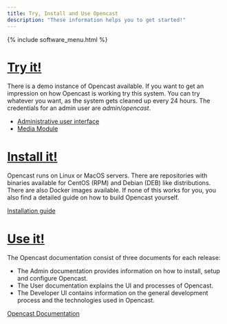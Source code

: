 ```yaml
---
title: Try, Install and Use Opencast
description: "These information helps you to get started!"
---
```

{% include software_menu.html %}

# [Try it!](https://stable.opencast.org/)

There is a demo instance of Opencast available. If you want to get an impression on how Opencast is working try this system. You can try whatever you want, as the system gets cleaned up every 24 hours. The credentials for an admin user are *admin*/*opencast*.

- [Administrative user interface](https://stable.opencast.org/)
- [Media Module](https://stable.opencast.org/engage/ui)

# [Install it!](https://docs.opencast.org/r/5.x/admin/installation/)
Opencast runs on Linux or MacOS servers. There are repositories with binaries available for CentOS (RPM) and Debian (DEB) like distributions. There are also Docker images available. If none of this works for you, you also find a detailed guide on how to build Opencast yourself.

[Installation guide](https://docs.opencast.org/r/5.x/admin/installation/)

# [Use it!](https://docs.opencast.org/)

The Opencast documentation consist of three documents for each release:
* The Admin documentation provides information on how to install, setup and configure Opencast.
* The User documentation explains the UI and processes of Opencast.
* The Developer UI contains information on the general development process and the technologies used in Opencast.

[Opencast Documentation](https://docs.opencast.org/)
